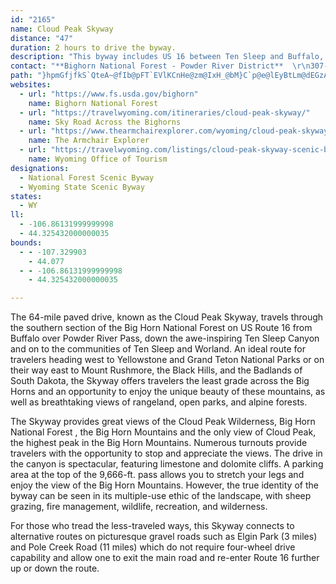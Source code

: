 ```yaml
---
id: "2165"
name: Cloud Peak Skyway
distance: "47"
duration: 2 hours to drive the byway.
description: "This byway includes US 16 between Ten Sleep and Buffalo, through the Big Horn National Forest. It is a popular route to Yellowstone National Park, the Black Hills and Mount Rushmore."
contact: "**Bighorn National Forest - Powder River District**  \r\n307-684-7806"
path: "}hpmGfjfkS`QteA~@fIb@pFT`EVlKCnHe@zm@IxH_@bM}C`p@e@lEyBtLm@dEGzA?jDZrEn@rCz@fClAtB|FfIfBxC~AlDnAxD|AfHrC|Sn@`ErAxG~@xG^`ENxEh@tc@_@tIcCfWCrC\\zDh@rCd@pAh@`Aj@x@lA`AbB|@lBXlB?vEeAjCSjCVzCnA~AvAnHhKxBfCfXnVtA|@lAZ~BDrAY~@k@x@y@l@eAhBaG`@aAl@_AnAeAt@_@vAYx@?hB^hAl@`A~@bI`JxAvAxAbAlCpAvKzB|Bv@nBdBpIrJ~Az@lARhBDpEy@t@GlADhAXn@ZhDxBr@Xx@VzAF|@G~@SzE_CdBi@lBUnB?vC^`OzDfBX`AB`AOz@[xAeAlAeBnDoHpAsAxAw@nAOhA?|F`BnBDpAQxQuExBc@rE_@lBBlEZbCd@rZzJvAp@hClBlF`FrAdAxBx@z@J`A?~@MxAo@rAgAt@aAx@sBZqAfAoIb@kBbAsBtAsAhAm@nBQjGr@jBAv@Qn@_@xAsAbAqBb@aBToCNcFj@oD\\aA`@{@fBuBhAq@lA[zQs@bCs@|@o@xAyAtA}C|@}DJaBBeBIaJHeBXiCn@aC~@qBhByB`EaCrGyC`KgFrBeBlBqBrE{G|@gA~AaArBi@hAAbAL~B~@`FlEhAl@hB\\p@?pAQdAe@bA{@z@sA|B}EfAgBv@aAzAkAbCeAxHiA`Bc@`CmAnGeF~A{@bAYhBYlCEbD`@xmB|f@lDr@hBL`k@pApHBdAGzA_@tBaAxAkAbAuAhA}B`L_[hAuEt@kERyATmE?sAGsCc@oGMmDFeCLkAv@kCjAoBbBkArA_@rAErARjAj@|A|A^z@h@dBl@fFhAnHd@dBb@`Af@r@fB~Ar@PdBL~@Gv@WhAo@bAcAb@u@nBaFjA_CbBgBvA}@dCm@|XgDvCQbCR|Bj@xAl@rAx@rCpCrJ|OvBxBrB`AhCb@xBEfCe@pLuChBWfA?`BRvBdA~AlBh@dApLl_@`IfX~BvGvAvCdJjPbCvFtAzEt@rD`DvSz@tDfApDfGhOt@xBd@~B\\`CnBhT|@xHr@|E~C~O|@lF~Ftj@x@nExBdJRpADtAE~BOrAUlAmA~Dg@`DG`C^~LDrDG`FSnDy@lH_BlH_`@ryAuHjZu@fEYzBwE~`@Y~EKrH?rf@TrEbB|L^zDRdDDrDEzEObC_@fDcAfF}ChL[rDBfBJdA~AnIJdABpDUzBk@xByMf`@qApEkBhIi@jD_@rDcA~TQpBWdAe@xAc@t@iEjEw@`Ay@pBU`ASdBAfCP`C\\|ArArC`Wtc@pAjBfBlBbHdGx@~@rA`Cr@rCTzAH~AGzDO|AaCnNm@fEU`E?lBTvD|BhSrCxd@D`COvCStAg@xB{AtDsFzLo@dAy@v@mBz@_BLmAMqKmDqAMoBFeC|@_BrAm@t@u@|A}@hDU~C_A|\\}Anw@_@tHwG~cAUjFCzDHhFbBtS^lGHhUAnSWrD_@`DSjAu@tCaC~F}FzKi@tAg@hBa@nBQdASlCCjDFnB^dEj@rCxBlGnGtOnAzD^`Bh@~DPxFB~C\\zGpAnHfC~HbAtEdAdIl@fCbBlD~CxCfBxB~@`B|I`SfAfBdBrBpGzElAhA~CbEfBjDzA`Fn@rCh@jDb@zGEfIi@pGo@xDm@xBoApD_MhXgXzk@aq@vyAgGzPkMx_@sBlDoAlBy@|@y@f@aBr@_C`@}A?}Ly@wCPiFvBmCrCyC|DcBdBiB`AgEnA{@F{EQcAJeA|@q@rAWhAGvALrAnAdExAvFdAjCf@x@lDnDvEvCjAtAb@v@bClHx@jArBlA~ClAv@d@n@r@`AdBX`Ab@jCBlDYxCY`A_AdBiBdB{E`BoBdAsBxAsAlByArCy@nCi@vCUtDEpDPzDp@lDr@~B\\z@vCvEtTjZdEfFnB~AvCfApKv@lGRbHr@dIfBfFlBfFlCpKrHbCpAnAf@pCf@tBJrCS|S_EhWoFnCKfGx@fCGr@K~@YxAs@fEyDxAe@rGgAv@_@nAkArDgHr@y@bAs@hCm@hBIrGTfC`@t@^~@~@v@fA|DfH~AvBbA|@jK~H|FpDfGtE~At@rBn@pIlAlDt@|E~ArF|BhMnGzMxHrDlC|BtBhCbDdM|PrClExBfEfJnT~ArClCfD~B`CnH`FhB|B~@rBbArDxApNRbA^n@^V\\Dn@IZS^iA?iBe@aBsBsEi@gB[sAy@yGwAuEwBeGu@mDu@_FmB{GOuA?c@Jm@j@s@PEr@?^Ph@z@FVVzIt@~D|@lBbHrHl@x@n@tATv@b@`Cp@`Gl@rBx@jAzGlHtAnB|BdEjApCvBvGr@|A`AfAtEfDhBdBhA`BnFtK~BdGz@lDbAfLd@lB^p@r@x@|ClCrHvKx@~@x@j@pGlAnB~@fBlBnAfCr@~Bj@lCtClP`AhHNvBHfEYbEy@vEOfCCpAJ`Bp@jDbBbG|CxHxAzBdBvAt@Z|@P|BElCYbEKbCFrAVhAd@t@p@hArBxAfFbE|Rv@tF^zHt@dGpEjUdCrIfFhOnCxJ"
websites:
  - url: "https://www.fs.usda.gov/bighorn"
    name: Bighorn National Forest
  - url: "https://travelwyoming.com/itineraries/cloud-peak-skyway/"
    name: Sky Road Across the Bighorns
  - url: "https://www.thearmchairexplorer.com/wyoming/cloud-peak-skyway.php"
    name: The Armchair Explorer
  - url: "https://travelwyoming.com/listings/cloud-peak-skyway-scenic-byway"
    name: Wyoming Office of Tourism
designations:
  - National Forest Scenic Byway
  - Wyoming State Scenic Byway
states:
  - WY
ll:
  - -106.86131999999998
  - 44.325432000000035
bounds:
  - - -107.329903
    - 44.077
  - - -106.86131999999998
    - 44.325432000000035

---
```


<p>The 64-mile paved drive, known as the Cloud Peak Skyway, travels through the southern section of the Big Horn National Forest on US Route 16 from Buffalo over Powder River Pass, down the awe-inspiring Ten Sleep Canyon and on to the communities of Ten Sleep and Worland.  An ideal route for travelers heading west to Yellowstone and Grand Teton National Parks or on their way east to Mount Rushmore, the Black Hills, and the Badlands of South Dakota, the Skyway offers travelers the least grade across the Big Horns and an opportunity to enjoy the unique beauty of these mountains, as well as breathtaking views of rangeland, open parks, and alpine forests.</p>
<p>The Skyway provides great views of the Cloud Peak Wilderness, Big Horn National Forest , the Big Horn Mountains and the only view of Cloud Peak, the highest peak in the Big Horn Mountains. Numerous turnouts provide travelers with the opportunity to stop and appreciate the views. The drive in the canyon is spectacular, featuring limestone and dolomite cliffs. A parking area at the top of the 9,666-ft. pass allows you to stretch your legs and enjoy the view of the Big Horn Mountains. However, the true identity of the byway can be seen in its multiple-use ethic of the landscape, with sheep grazing, fire management, wildlife, recreation, and wilderness. </p>
<p>
For those who tread the less-traveled ways, this Skyway connects to alternative routes on picturesque gravel roads such as Elgin Park (3 miles) and Pole Creek Road (11 miles) which do not require four-wheel drive capability and allow one to exit the main road and re-enter Route 16 further up or down the route. </p>
